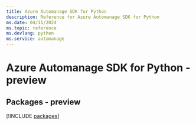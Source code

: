 ```yaml
---
title: Azure Automanage SDK for Python
description: Reference for Azure Automanage SDK for Python
ms.date: 04/11/2024
ms.topic: reference
ms.devlang: python
ms.service: automanage
---
```

# Azure Automanage SDK for Python - preview
## Packages - preview
[!INCLUDE [packages](automanage-index.md)]